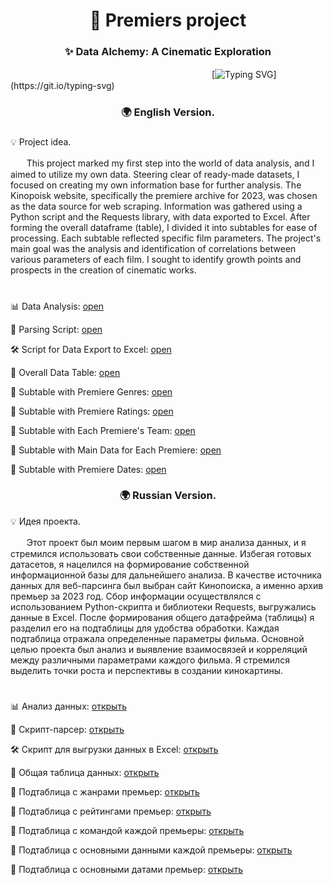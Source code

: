 <h1 align="center">🚀 Premiers project</h1>
<h3 align="center">✨ Data Alchemy: A Cinematic Exploration</h3>

ㅤㅤㅤㅤㅤㅤㅤㅤㅤㅤㅤㅤㅤㅤㅤㅤㅤㅤㅤㅤㅤㅤㅤㅤㅤ[![Typing SVG](https://readme-typing-svg.herokuapp.com?color=%2336BCF7&lines=print('Film+Magic!'))](https://git.io/typing-svg)

<h3 align="center">🌍 English Version.</h3>

<h3></h3>

💡 Project idea. 

ㅤㅤThis project marked my first step into the world of data analysis, and I aimed to utilize my own data. Steering clear of ready-made datasets, I focused on creating my own information base for further analysis. The Kinopoisk website, specifically the premiere archive for 2023, was chosen as the data source for web scraping. Information was gathered using a Python script and the Requests library, with data exported to Excel. After forming the overall dataframe (table), I divided it into subtables for ease of processing. Each subtable reflected specific film parameters. The project's main goal was the analysis and identification of correlations between various parameters of each film. I sought to identify growth points and prospects in the creation of cinematic works.

<h1></h1>

📊 Data Analysis: [open](https://github.com/end1ess1/end1ess1/blob/main/premiers_project/Premier_analysis.ipynb)

🤖 Parsing Script: [open](https://github.com/end1ess1/end1ess1/blob/main/premiers_project/premier_2023_data.py)

🛠️ Script for Data Export to Excel: [open](https://github.com/end1ess1/end1ess1/blob/main/premiers_project/premier_to_excel.py)

💼 Overall Data Table: [open](https://github.com/end1ess1/end1ess1/raw/main/premiers_project/premier_data_main.xlsx)

📂 Subtable with Premiere Genres: [open](https://github.com/end1ess1/end1ess1/raw/main/premiers_project/genres_table.xlsx)

📂 Subtable with Premiere Ratings: [open](https://github.com/end1ess1/end1ess1/raw/main/premiers_project/ratings_table.xlsx)

📂 Subtable with Each Premiere's Team: [open](https://github.com/end1ess1/end1ess1/raw/main/premiers_project/team_table.xlsx)

📂 Subtable with Main Data for Each Premiere: [open](https://github.com/end1ess1/end1ess1/raw/main/premiers_project/premiers_table.xlsx)

📂 Subtable with Premiere Dates: [open](https://github.com/end1ess1/end1ess1/raw/main/premiers_project/dates_table.xlsx)

<h3 align="center">🌍 Russian Version.</h3>

💡 Идея проекта. 

ㅤㅤЭтот проект был моим первым шагом в мир анализа данных, и я стремился использовать свои собственные данные. Избегая готовых датасетов, я нацелился на формирование собственной информационной базы для дальнейшего анализа. В качестве источника данных для веб-парсинга был выбран сайт Кинопоиска, а именно архив премьер за 2023 год. Сбор информации осуществлялся с использованием Python-скрипта и библиотеки Requests, выгружались данные в Excel. После формирования общего датафрейма (таблицы) я разделил его на подтаблицы для удобства обработки. Каждая подтаблица отражала определенные параметры фильма. Основной целью проекта был анализ и выявление взаимосвязей и корреляций между различными параметрами каждого фильма. Я стремился выделить точки роста и перспективы в создании кинокартины.

<h1></h1>

📊 Анализ данных: [открыть](https://github.com/end1ess1/end1ess1/blob/main/premiers_project/Premier_analysis.ipynb)

🤖 Скрипт-парсер: [открыть](https://github.com/end1ess1/end1ess1/blob/main/premiers_project/premier_2023_data.py)

🛠️ Скрипт для выгрузки данных в Excel: [открыть](https://github.com/end1ess1/end1ess1/blob/main/premiers_project/premier_to_excel.py)

💼 Общая таблица данных: [открыть](https://github.com/end1ess1/end1ess1/raw/main/premiers_project/premier_data_main.xlsx)

📂 Подтаблица с жанрами премьер: [открыть](https://github.com/end1ess1/end1ess1/raw/main/premiers_project/genres_table.xlsx)

📂 Подтаблица с рейтингами премьер: [открыть](https://github.com/end1ess1/end1ess1/raw/main/premiers_project/ratings_table.xlsx)

📂 Подтаблица с командой каждой премьеры: [открыть](https://github.com/end1ess1/end1ess1/raw/main/premiers_project/team_table.xlsx)

📂 Подтаблица с основными данными каждой премьеры: [открыть](https://github.com/end1ess1/end1ess1/raw/main/premiers_project/premiers_table.xlsx)

📂 Подтаблица с основными датами премьер: [открыть](https://github.com/end1ess1/end1ess1/raw/main/premiers_project/dates_table.xlsx)
